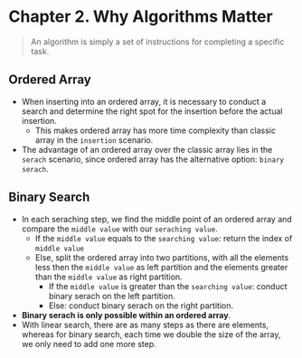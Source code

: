# Chapter 2. Why Algorithms Matter


> An algorithm is simply a set of instructions for completing a specific task.


## Ordered Array
- When inserting into an ordered array, it is necessary to conduct a search and determine the right spot for the insertion before the actual insertion.
    - This makes ordered array has more time complexity than classic array in the `insertion` scenario.
- The advantage of an ordered array over the classic array lies in the `serach` scenario, since ordered array has the alternative option: `binary serach`.


## Binary Search

- In each seraching step, we find the middle point of an ordered array and compare the `middle value` with our `seraching value`. 
    - If the `middle value` equals to the `searching value`: return the index of `middle value`
    - Else, split the ordered array into two partitions, with all the elements less then the `middle value` as left partition and the elements greater than the `middle value` as right partition.
        - If the `middle value` is greater than the `searching value`: conduct binary serach on the left partition.
        - Else: conduct binary serach on the right partition.
- **Binary serach is only possible within an ordered array**.
- With linear search, there are as many steps as there are elements, whereas for binary search, each time we double the size of the array, we only need to add one more step.

